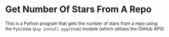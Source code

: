# Get Number Of Stars From A Repo
This is a Python program that gets the number of stars from a repo using the `PyGitHub` (`pip install pygithub`) module (which utilizes the GitHub API))
